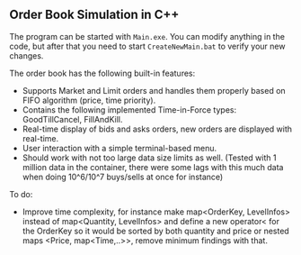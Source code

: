 ## Order Book Simulation in C++

The program can be started with `Main.exe`. You can modify anything in the code, but after that you need to start `CreateNewMain.bat` to verify your new changes.

The order book has the following built-in features:

- Supports Market and Limit orders and handles them properly based on FIFO algorithm (price, time priority).
- Contains the following implemented Time-in-Force types: GoodTillCancel, FillAndKill.
- Real-time display of bids and asks orders, new orders are displayed with real-time.
- User interaction with a simple terminal-based menu.
- Should work with not too large data size limits as well. (Tested with 1 million data in the container, there were some lags with this much data when doing 10^6/10^7 buys/sells at once for instance)

To do:
- Improve time complexity, for instance make map<OrderKey, LevelInfos> instead of map<Quantity, LevelInfos> and define a new operator< for the OrderKey so it would be sorted by both quantity and price or nested maps <Price, map<Time,..>>, remove minimum findings with that.
